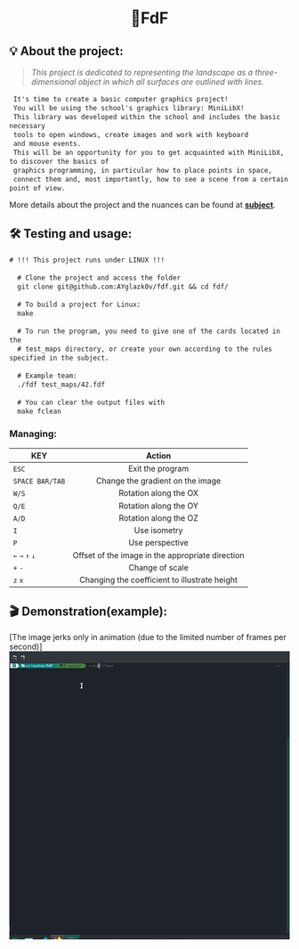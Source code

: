 <h1 align="center">
🎨FdF
</h1>

## 💡 About the project:

> _This project is dedicated to representing the landscape as a three-dimensional object
in which all surfaces are outlined with lines._

	 It's time to create a basic computer graphics project!
	 You will be using the school's graphics library: MiniLibX!
	 This library was developed within the school and includes the basic necessary
	 tools to open windows, create images and work with keyboard
	 and mouse events.
	 This will be an opportunity for you to get acquainted with MiniLibX, to discover the basics of
	 graphics programming, in particular how to place points in space,
	 connect them and, most importantly, how to see a scene from a certain point of view.

More details about the project and the nuances can be found at  [**subject**](https://github.com/MKKurbandibirov/Fdf/blob/main/Subject.pdf).

## 🛠 Testing and usage:

    # !!! This project runs under LINUX !!!
	
	  # Clone the project and access the folder
	  git clone git@github.com:AYglazk0v/fdf.git && cd fdf/

	  # To build a project for Linux:
	  make
	
	  # To run the program, you need to give one of the cards located in the 
	  # test_maps directory, or create your own according to the rules specified in the subject.
	  
	  # Example team:
	  ./fdf test_maps/42.fdf
	
	  # You can clear the output files with
	  make fclean

### Managing:

| KEY           | Action        |
| ------------- |:-------------:|
| `ESC`         | Exit the program     |
| `SPACE BAR/TAB`| Change the gradient on the image       |
| `W/S`           | Rotation along the ОХ     |
| `Q/E`           | Rotation along the OY |
| `A/D`           | Rotation along the OZ  |
| `I`           | Use isometry |
| `P`           | Use perspective| 
| `←` `→` `↑` `↓`| Offset of the image in the appropriate direction|
|`+` `-`| Change of scale|
|`z` `x` | Changing the coefficient to illustrate height|

## 🎬 Demonstration(example):
[The image jerks only in animation (due to the limited number of frames per second)]
![Fdf](https://github.com/AYglazk0v/fdf/blob/master/additionally/fdf.gif)
